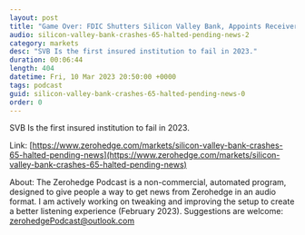 ```yaml
---
layout: post
title: "Game Over: FDIC Shutters Silicon Valley Bank, Appoints Receiver"
audio: silicon-valley-bank-crashes-65-halted-pending-news-2
category: markets
desc: "SVB Is the first insured institution to fail in 2023."
duration: 00:06:44
length: 404
datetime: Fri, 10 Mar 2023 20:50:00 +0000
tags: podcast
guid: silicon-valley-bank-crashes-65-halted-pending-news-0
order: 0
---
```

SVB Is the first insured institution to fail in 2023.

Link: [https://www.zerohedge.com/markets/silicon-valley-bank-crashes-65-halted-pending-news](https://www.zerohedge.com/markets/silicon-valley-bank-crashes-65-halted-pending-news)

About: The Zerohedge Podcast is a non-commercial, automated program, designed to give people a way to get news from Zerohedge in an audio format.  I am actively working on tweaking and improving the setup to create a better listening experience (February 2023).  Suggestions are welcome: [zerohedgePodcast@outlook.com](mailto:zerohedgePodcast@outlook.com)